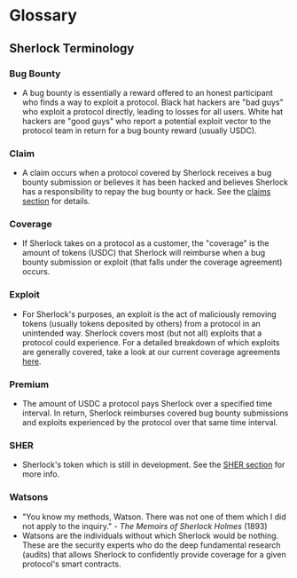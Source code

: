 # Glossary

## Sherlock Terminology

### Bug Bounty

* A bug bounty is essentially a reward offered to an honest participant who finds a way to exploit a protocol. Black hat hackers are "bad guys" who exploit a protocol directly, leading to losses for all users. White hat hackers are "good guys" who report a potential exploit vector to the protocol team in return for a bug bounty reward (usually USDC).

### Claim

* A claim occurs when a protocol covered by Sherlock receives a bug bounty submission or believes it has been hacked and believes Sherlock has a responsibility to repay the bug bounty or hack. See the [claims section](https://docs.sherlock.xyz/claims/claims-process) for details.

### Coverage

* If Sherlock takes on a protocol as a customer, the "coverage" is the amount of tokens (USDC) that Sherlock will reimburse when a bug bounty submission or exploit (that falls under the coverage agreement) occurs.

### Exploit

* For Sherlock's purposes, an exploit is the act of maliciously removing tokens (usually tokens deposited by others) from a protocol in an unintended way. Sherlock covers most (but not all) exploits that a protocol could experience. For a detailed breakdown of which exploits are generally covered, take a look at our current coverage agreements [here](https://github.com/sherlock-protocol/sherlock-reports/tree/main/coverage-agreements).

### Premium

* The amount of USDC a protocol pays Sherlock over a specified time interval. In return, Sherlock reimburses covered bug bounty submissions and exploits experienced by the protocol over that same time interval.

### SHER

* Sherlock's token which is still in development. See the [SHER section](https://docs.sherlock.xyz/tokens/sher) for more info.

### Watsons

* "You know my methods, Watson. There was not one of them which I did not apply to the inquiry." - _The Memoirs of Sherlock Holmes_ (1893)
* Watsons are the individuals without which Sherlock would be nothing. These are the security experts who do the deep fundamental research (audits) that allows Sherlock to confidently provide coverage for a given protocol's smart contracts.
